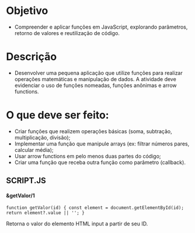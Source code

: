 # Objetivo
* Compreender e aplicar funções em JavaScript, explorando parâmetros, retorno de valores e reutilização de código.

# Descrição
* Desenvolver uma pequena aplicação que utilize funções para realizar operações matemáticas e manipulação de dados. A atividade deve evidenciar o uso de funções nomeadas, funções anônimas e arrow functions.

# O que deve ser feito:
* Criar funções que realizem operações básicas (soma, subtração, multiplicação, divisão);
* Implementar uma função que manipule arrays (ex: filtrar números pares, calcular média);
* Usar arrow functions em pelo menos duas partes do código;
* Criar uma função que receba outra função como parâmetro (callback).

## SCRIPT.JS
#### &getValor/1

`function getValor(id) {
  const element = document.getElementById(id);
  return element?.value || '';
}`

Retorna o valor do elemento HTML input a partir de seu ID.


